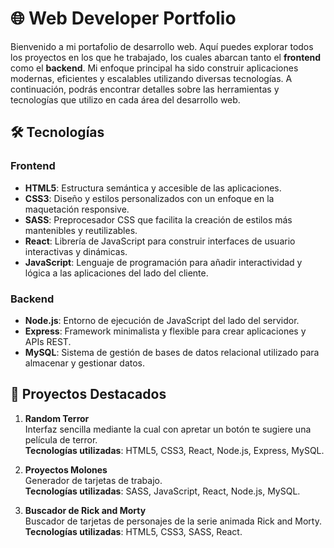 # 🌐 Web Developer Portfolio

Bienvenido a mi portafolio de desarrollo web. Aquí puedes explorar todos los proyectos en los que he trabajado, los cuales abarcan tanto el **frontend** como el **backend**. Mi enfoque principal ha sido construir aplicaciones modernas, eficientes y escalables utilizando diversas tecnologías. A continuación, podrás encontrar detalles sobre las herramientas y tecnologías que utilizo en cada área del desarrollo web.

## 🛠️ Tecnologías

### Frontend

- **HTML5**: Estructura semántica y accesible de las aplicaciones.
- **CSS3**: Diseño y estilos personalizados con un enfoque en la maquetación responsive.
- **SASS**: Preprocesador CSS que facilita la creación de estilos más mantenibles y reutilizables.
- **React**: Librería de JavaScript para construir interfaces de usuario interactivas y dinámicas.
- **JavaScript**: Lenguaje de programación para añadir interactividad y lógica a las aplicaciones del lado del cliente.

### Backend

- **Node.js**: Entorno de ejecución de JavaScript del lado del servidor.
- **Express**: Framework minimalista y flexible para crear aplicaciones y APIs REST.
- **MySQL**: Sistema de gestión de bases de datos relacional utilizado para almacenar y gestionar datos.

## 📂 Proyectos Destacados

1. **Random Terror**  
   Interfaz sencilla mediante la cual con apretar un botón te sugiere una película de terror.  
   **Tecnologías utilizadas**: HTML5, CSS3, React, Node.js, Express, MySQL.

2. **Proyectos Molones**  
   Generador de tarjetas de trabajo.  
   **Tecnologías utilizadas**: SASS, JavaScript, React, Node.js, MySQL.

3. **Buscador de Rick and Morty**  
   Buscador de tarjetas de personajes de la serie animada Rick and Morty.  
   **Tecnologías utilizadas**: HTML5, CSS3, SASS, React.
